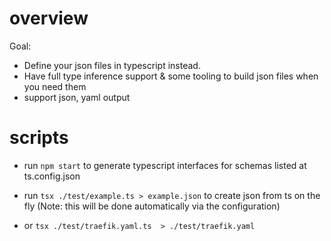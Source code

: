 # overview

Goal:

- Define your json files in typescript instead.
- Have full type inference support & some tooling to build json files when you need them
- support json, yaml output

# scripts

- run `npm start` to generate typescript interfaces for schemas listed at ts.config.json

- run `tsx ./test/example.ts > example.json` to create json from ts on the fly (Note: this will be done automatically via the configuration)
- or `tsx ./test/traefik.yaml.ts  > ./test/traefik.yaml`
